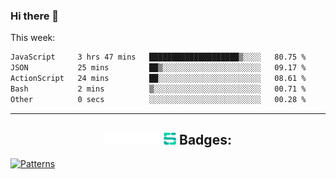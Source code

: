 ### Hi there 👋

This week:
<!--START_SECTION:waka-->

```txt
JavaScript     3 hrs 47 mins   ████████████████████▒░░░░   80.75 %
JSON           25 mins         ██▒░░░░░░░░░░░░░░░░░░░░░░   09.17 %
ActionScript   24 mins         ██░░░░░░░░░░░░░░░░░░░░░░░   08.61 %
Bash           2 mins          ▒░░░░░░░░░░░░░░░░░░░░░░░░   00.71 %
Other          0 secs          ░░░░░░░░░░░░░░░░░░░░░░░░░   00.28 %
```

<!--END_SECTION:waka-->

---

<h2 style="text-align:center; font-weight: bold;" align="center"><img src="https://github.com/layer5io/layer5/blob/master/.github/assets/images/layer5/layer5-light-no-trim.svg" width="115px"> Badges: </h2>

<a href= "https://meshery.layer5.io/user/04079145-d65d-4d0f-a40e-533d358bea83?tab=badges"><img height="224px" src = "https://badges.layer5.io/assets/badges/patterns/patterns.png" alt = "Patterns" /></a>
